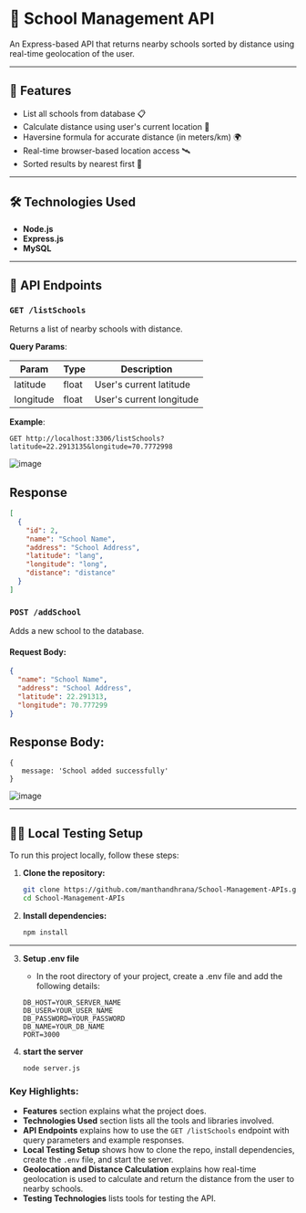 # 🏫 School Management API

An Express-based API that returns nearby schools sorted by distance using real-time geolocation of the user.

---

## 🚀 Features

- List all schools from database 📋
- Calculate distance using user's current location 📍
- Haversine formula for accurate distance (in meters/km) 🌍
- Real-time browser-based location access 🛰️
- Sorted results by nearest first 🔄

---

## 🛠️ Technologies Used

- **Node.js**
- **Express.js**
- **MySQL** 

---

## 📂 API Endpoints

### `GET /listSchools`

Returns a list of nearby schools with distance.

**Query Params**:

| Param     | Type   | Description                   |
|-----------|--------|-------------------------------|
| latitude  | float  | User's current latitude       |
| longitude | float  | User's current longitude      |

**Example**:

```http
GET http://localhost:3306/listSchools?latitude=22.2913135&longitude=70.7772998
```
![image](https://github.com/user-attachments/assets/3b145a9d-de8c-4597-8f58-3c2c3963330d)

## Response

```json
[
  {
    "id": 2,
    "name": "School Name",
    "address": "School Address",
    "latitude": "lang",
    "longitude": "long",
    "distance": "distance"
  }
]
```

### `POST /addSchool`

Adds a new school to the database.

#### **Request Body**:

```json
{
  "name": "School Name",
  "address": "School Address",
  "latitude": 22.291313,
  "longitude": 70.777299
}
```

## **Response Body**:

  ```
  {
     message: 'School added successfully'
  }
  ```
![image](https://github.com/user-attachments/assets/0e7c7177-fb0c-4255-a27a-626d7b51a748)

---

## 🧑‍💻 Local Testing Setup

To run this project locally, follow these steps:

1. **Clone the repository:**
   ```bash
   git clone https://github.com/manthandhrana/School-Management-APIs.git
   cd School-Management-APIs
   ```

2. **Install dependencies:**
    ```bash
   npm install
   ```
---

3. **Setup .env file**
    - In the root directory of your project, create a .env file and add the following details:

    ```
    DB_HOST=YOUR_SERVER_NAME
    DB_USER=YOUR_USER_NAME
    DB_PASSWORD=YOUR_PASSWORD
    DB_NAME=YOUR_DB_NAME
    PORT=3000
    ```

4. **start the server**
    ```
    node server.js
    ```

### Key Highlights:
- **Features** section explains what the project does.
- **Technologies Used** section lists all the tools and libraries involved.
- **API Endpoints** explains how to use the `GET /listSchools` endpoint with query parameters and example responses.
- **Local Testing Setup** shows how to clone the repo, install dependencies, create the `.env` file, and start the server.
- **Geolocation and Distance Calculation** explains how real-time geolocation is used to calculate and return the distance from the user to nearby schools.
- **Testing Technologies** lists tools for testing the API.

